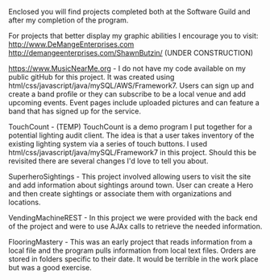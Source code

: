 Enclosed you will find projects completed both at the Software Guild and after my completion of the program. 

For projects that better display my graphic abilities I encourage you to visit:
http://www.DeMangeEnterprises.com
http://demangeenterprises.com/ShawnButzin/   (UNDER CONSTRUCTION)


https://www.MusicNearMe.org - I do not have my code available on my public gitHub for this project. It was created using
html/css/javascript/java/mySQL/AWS/Framework7. Users can sign up and create a band profile or they can subscribe to be
a local venue and add upcoming events. Event pages include uploaded pictures and can feature a band that has signed up 
for the service. 

TouchCount - (TEMP) TouchCount is a demo program I put together for a potential lighting audit client. The idea is that
a user takes inventory of the existing lighting system via a series of touch buttons. I used html/css/javascript/java/mySQL/Framework7
in this project. Should this be revisited there are several changes I'd love to tell you about.  

SuperheroSightings - This project involved allowing users to visit the site and add information about sightings around town. 
User can create a Hero and then create sightings or associate them with organizations and locations. 

VendingMachineREST - In this project we were provided with the back end of the project and were to use AJAx calls to retrieve the
needed information. 

FlooringMastery - This was an early project that reads information from a local file and the program pulls information from
local text files. Orders are stored in folders specific to their date. It would be terrible in the work place but was a good
exercise. 